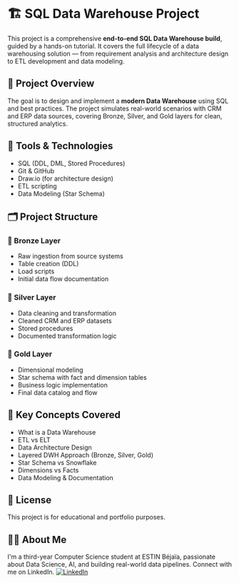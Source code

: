 # 🏗️ SQL Data Warehouse Project

This project is a comprehensive **end-to-end SQL Data Warehouse build**, guided by a hands-on tutorial. It covers the full lifecycle of a data warehousing solution — from requirement analysis and architecture design to ETL development and data modeling.

## 📌 Project Overview

The goal is to design and implement a **modern Data Warehouse** using SQL and best practices. The project simulates real-world scenarios with CRM and ERP data sources, covering Bronze, Silver, and Gold layers for clean, structured analytics.

## 🔧 Tools & Technologies

- SQL (DDL, DML, Stored Procedures)
- Git & GitHub
- Draw.io (for architecture design)
- ETL scripting
- Data Modeling (Star Schema)

## 🗂️ Project Structure

### 📁 Bronze Layer
- Raw ingestion from source systems
- Table creation (DDL)
- Load scripts
- Initial data flow documentation

### 📁 Silver Layer
- Data cleaning and transformation
- Cleaned CRM and ERP datasets
- Stored procedures
- Documented transformation logic

### 📁 Gold Layer
- Dimensional modeling
- Star schema with fact and dimension tables
- Business logic implementation
- Final data catalog and flow

## 📌 Key Concepts Covered

- What is a Data Warehouse
- ETL vs ELT
- Data Architecture Design
- Layered DWH Approach (Bronze, Silver, Gold)
- Star Schema vs Snowflake
- Dimensions vs Facts
- Data Modeling & Documentation


## 📄 License
This project is for educational and portfolio purposes.


## 👩‍💻 About Me
I'm a third-year Computer Science student at ESTIN Béjaïa, passionate about Data Science, AI, and building real-world data pipelines.
Connect with me on LinkedIn.
[![LinkedIn](https://img.shields.io/badge/LinkedIn-nadine--hadj--aissa-blue?logo=linkedin&logoColor=white)](https://www.linkedin.com/in/nadine-hadj-aissa-2b9067316/)


